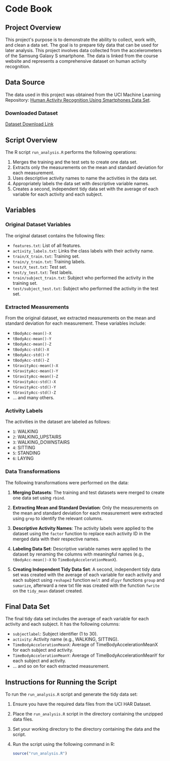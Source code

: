 # Code Book

## Project Overview

This project's purpose is to demonstrate the ability to collect, work with, and clean a data set. The goal is to prepare tidy data that can be used for later analysis. This project involves data collected from the accelerometers of the Samsung Galaxy S smartphone. The data is linked from the course website and represents a comprehensive dataset on human activity recognition.

## Data Source

The data used in this project was obtained from the UCI Machine Learning Repository: [Human Activity Recognition Using Smartphones Data Set](http://archive.ics.uci.edu/ml/datasets/Human+Activity+Recognition+Using+Smartphones).

### Downloaded Dataset

[Dataset Download Link](https://d396qusza40orc.cloudfront.net/getdata%2Fprojectfiles%2FUCI%20HAR%20Dataset.zip)

## Script Overview

The R script `run_analysis.R` performs the following operations:

1. Merges the training and the test sets to create one data set.
2. Extracts only the measurements on the mean and standard deviation for each measurement.
3. Uses descriptive activity names to name the activities in the data set.
4. Appropriately labels the data set with descriptive variable names.
5. Creates a second, independent tidy data set with the average of each variable for each activity and each subject.

## Variables

### Original Dataset Variables

The original dataset contains the following files:

- `features.txt`: List of all features.
- `activity_labels.txt`: Links the class labels with their activity name.
- `train/X_train.txt`: Training set.
- `train/y_train.txt`: Training labels.
- `test/X_test.txt`: Test set.
- `test/y_test.txt`: Test labels.
- `train/subject_train.txt`: Subject who performed the activity in the training set.
- `test/subject_test.txt`: Subject who performed the activity in the test set.

### Extracted Measurements

From the original dataset, we extracted measurements on the mean and standard deviation for each measurement. These variables include:

- `tBodyAcc-mean()-X`
- `tBodyAcc-mean()-Y`
- `tBodyAcc-mean()-Z`
- `tBodyAcc-std()-X`
- `tBodyAcc-std()-Y`
- `tBodyAcc-std()-Z`
- `tGravityAcc-mean()-X`
- `tGravityAcc-mean()-Y`
- `tGravityAcc-mean()-Z`
- `tGravityAcc-std()-X`
- `tGravityAcc-std()-Y`
- `tGravityAcc-std()-Z`
- ... and many others.

### Activity Labels

The activities in the dataset are labeled as follows:

- `1`: WALKING
- `2`: WALKING_UPSTAIRS
- `3`: WALKING_DOWNSTAIRS
- `4`: SITTING
- `5`: STANDING
- `6`: LAYING

### Data Transformations

The following transformations were performed on the data:

1. **Merging Datasets**: The training and test datasets were merged to create one data set using `rbind`.
   
2. **Extracting Mean and Standard Deviation**: Only the measurements on the mean and standard deviation for each measurement were extracted using `grep` to identify the relevant columns.

3. **Descriptive Activity Names**: The activity labels were applied to the dataset using the `factor` function to replace each activity ID in the merged data with their respective names.

4. **Labeling Data Set**: Descriptive variable names were applied to the dataset by renaming the columns with meaningful names (e.g., `tBodyAcc-mean()-X` to `TimeBodyAccelerationMeanX`).

5. **Creating Independent Tidy Data Set**: A second, independent tidy data set was created with the average of each variable for each activity and each subject using `reshape2` function `melt` and `dlpyr` functions `group` and `sumarize`, afterward a new txt file was created with the function `fwrite` on the `tidy_mean` dataset created.

## Final Data Set

The final tidy data set includes the average of each variable for each activity and each subject. It has the following columns:

- `subjectlabel`: Subject identifier (1 to 30).
- `activity`: Activity name (e.g., WALKING, SITTING).
- `TimeBodyAccelerationMeanX`: Average of TimeBodyAccelerationMeanX for each subject and activity.
- `TimeBodyAccelerationMeanY`: Average of TimeBodyAccelerationMeanY for each subject and activity.
- ... and so on for each extracted measurement.

## Instructions for Running the Script

To run the `run_analysis.R` script and generate the tidy data set:

1. Ensure you have the required data files from the UCI HAR Dataset.
2. Place the `run_analysis.R` script in the directory containing the unzipped data files.
3. Set your working directory to the directory containing the data and the script.
4. Run the script using the following command in R:

   ```R
   source("run_analysis.R")
